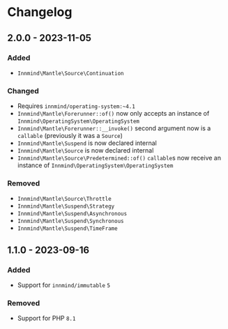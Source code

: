 # Changelog

## 2.0.0 - 2023-11-05

### Added

- `Innmind\Mantle\Source\Continuation`

### Changed

- Requires `innmind/operating-system:~4.1`
- `Innmind\Mantle\Forerunner::of()` now only accepts an instance of `Innmind\OperatingSystem\OperatingSystem`
- `Innmind\Mantle\Forerunner::__invoke()` second argument now is a `callable` (previously it was a `Source`)
- `Innmind\Mantle\Suspend` is now declared internal
- `Innmind\Mantle\Source` is now declared internal
- `Innmind\Mantle\Source\Predetermined::of()` `callable`s now receive an instance of `Innmind\OperatingSystem\OperatingSystem`

### Removed

- `Innmind\Mantle\Source\Throttle`
- `Innmind\Mantle\Suspend\Strategy`
- `Innmind\Mantle\Suspend\Asynchronous`
- `Innmind\Mantle\Suspend\Synchronous`
- `Innmind\Mantle\Suspend\TimeFrame`

## 1.1.0 - 2023-09-16

### Added

- Support for `innmind/immutable` `5`

### Removed

- Support for PHP `8.1`
